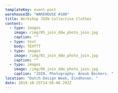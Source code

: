 ```yaml
---
templateKey: event-post
warehouseID: "WAREHOUSE #100"
title: Workshop JOIN Collective Clothes
content:
  - type: images
    image: /img/05_join_ddw_photo_join.jpg
    caption: ""
  - type: text
    body: TEXTTT
  - type: images
    image: /img/01_join_ddw_photo_join.jpg
    caption: ""
  - type: images
    image: /img/06_join_ddw_photo_join.jpg
    caption: "JOIN. Photography: Anouk Beckers. "
location: "Dutch Design Week, Eindhoven. "
date: 2019-10-25T14:56:06.292Z
---
```


<!-- ---
templateKey: event-post
warehouseID: 'WAREHOUSE #100'
title: Workshop JOIN Collective Clothes
location: 'Dutch Design Week, Eindhoven. '
date: 2019-10-25T14:56:06.292Z
---
![](/img/05_join_ddw_photo_join.jpg)





\
TEXTTT



![](/img/01_join_ddw_photo_join.jpg)



![JOIN. Photography: Anouk Beckers. ](/img/06_join_ddw_photo_join.jpg "JOIN. Photography: Anouk Beckers. ") -->
